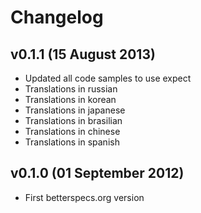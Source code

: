 # Changelog

## v0.1.1 (15 August 2013)

* Updated all code samples to use expect
* Translations in russian
* Translations in korean
* Translations in japanese
* Translations in brasilian
* Translations in chinese
* Translations in spanish

## v0.1.0 (01 September 2012)

* First betterspecs.org version

